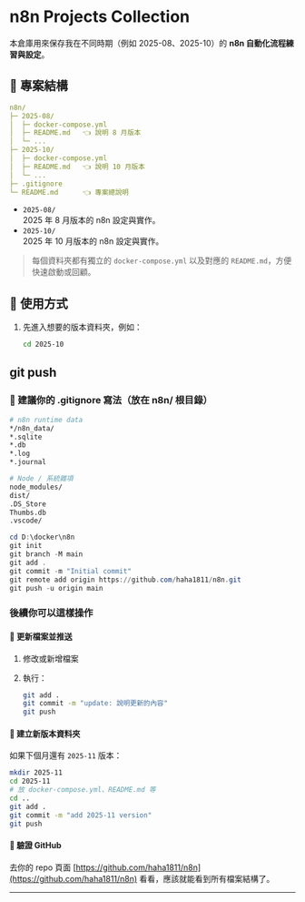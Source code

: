 # n8n Projects Collection

本倉庫用來保存我在不同時期（例如 2025-08、2025-10）的 **n8n 自動化流程練習與設定**。

## 📂 專案結構

```yaml
n8n/
├─ 2025-08/
│  ├─ docker-compose.yml
│  ├─ README.md   👈 說明 8 月版本
│  └─ ...
├─ 2025-10/
│  ├─ docker-compose.yml
│  ├─ README.md   👈 說明 10 月版本
│  └─ ...
├─ .gitignore
└─ README.md      👈 專案總說明
```

- `2025-08/`  
  2025 年 8 月版本的 n8n 設定與實作。
- `2025-10/`  
  2025 年 10 月版本的 n8n 設定與實作。

> 每個資料夾都有獨立的 `docker-compose.yml` 以及對應的 `README.md`，方便快速啟動或回顧。

## 🚀 使用方式

1. 先進入想要的版本資料夾，例如：
   ```bash
   cd 2025-10
   ```

## git push

### 📝 建議你的 .gitignore 寫法（放在 n8n/ 根目錄）

```bash
# n8n runtime data
*/n8n_data/
*.sqlite
*.db
*.log
*.journal

# Node / 系統雜項
node_modules/
dist/
.DS_Store
Thumbs.db
.vscode/
```

```powershell
cd D:\docker\n8n
git init
git branch -M main
git add .
git commit -m "Initial commit"
git remote add origin https://github.com/haha1811/n8n.git
git push -u origin main
```

### 後續你可以這樣操作

#### 🔄 更新檔案並推送

1. 修改或新增檔案
2. 執行：

   ```bash
   git add .
   git commit -m "update: 說明更新的內容"
   git push
   ```

#### 🌿 建立新版本資料夾

如果下個月還有 `2025-11` 版本：

```bash
mkdir 2025-11
cd 2025-11
# 放 docker-compose.yml、README.md 等
cd ..
git add .
git commit -m "add 2025-11 version"
git push
```

#### 👀 驗證 GitHub

去你的 repo 頁面 [https://github.com/haha1811/n8n](https://github.com/haha1811/n8n) 看看，應該就能看到所有檔案結構了。

---
